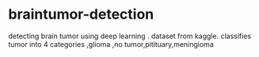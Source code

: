 # braintumor-detection
detecting brain tumor using deep learning .
dataset from kaggle.
classifies tumor into 4 categories ,glioma ,no tumor,pitituary,meningioma
